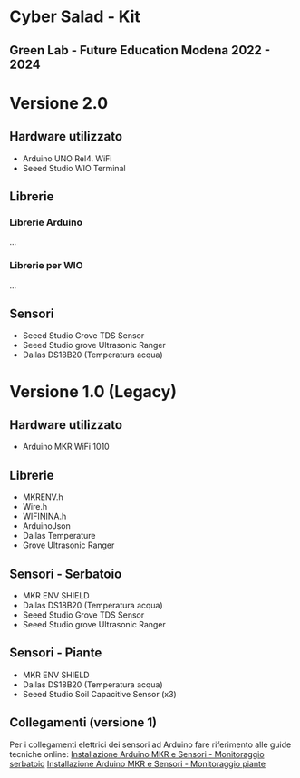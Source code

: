 # Cyber Salad - Kit
## Green Lab - Future Education Modena 2022 - 2024

# Versione 2.0
## Hardware utilizzato
- Arduino UNO Rel4. WiFi
- Seeed Studio WIO Terminal

## Librerie
### Librerie Arduino 
...

### Librerie per WIO
...

## Sensori
- Seeed Studio Grove TDS Sensor
- Seeed Studio grove Ultrasonic Ranger
- Dallas DS18B20 (Temperatura acqua)

# Versione 1.0 (Legacy)
## Hardware utilizzato
- Arduino MKR WiFi 1010

## Librerie
- MKRENV.h
- Wire.h
- WIFININA.h
- ArduinoJson
- Dallas Temperature
- Grove Ultrasonic Ranger

## Sensori - Serbatoio
- MKR ENV SHIELD
- Dallas DS18B20 (Temperatura acqua)
- Seeed Studio Grove TDS Sensor
- Seeed Studio grove Ultrasonic Ranger

## Sensori - Piante
- MKR ENV SHIELD
- Dallas DS18B20 (Temperatura acqua)
- Seeed Studio Soil Capacitive Sensor (x3)

## Collegamenti (versione 1)
Per i collegamenti elettrici dei sensori ad Arduino fare riferimento alle guide tecniche online:
[Installazione Arduino MKR e Sensori - Monitoraggio serbatoio](https://sites.google.com/fem.digital/guide-kit-edu-green/cyber-salad-installazione-arduino-serbatoio)
[Installazione Arduino MKR e Sensori - Monitoraggio piante](https://sites.google.com/fem.digital/guide-kit-edu-green/cyber-salad-installazione-arduino-piante)



